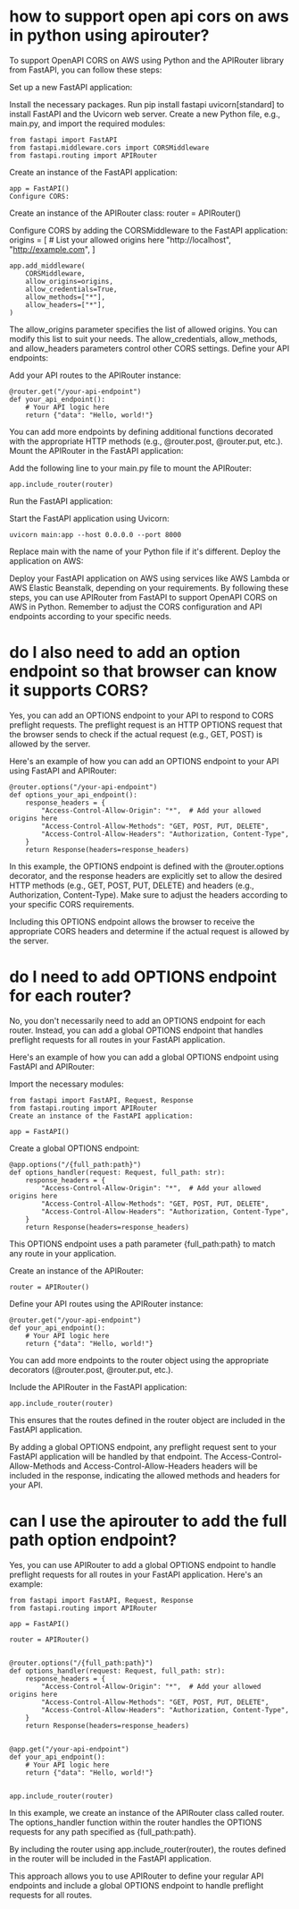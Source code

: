 # how to support open api cors on aws in python using  apirouter?

To support OpenAPI CORS on AWS using Python and the APIRouter library from FastAPI, you can follow these steps:

Set up a new FastAPI application:

Install the necessary packages. Run pip install fastapi uvicorn[standard] to install FastAPI and the Uvicorn web server.
Create a new Python file, e.g., main.py, and import the required modules:

    from fastapi import FastAPI
    from fastapi.middleware.cors import CORSMiddleware
    from fastapi.routing import APIRouter

Create an instance of the FastAPI application:

    app = FastAPI()
    Configure CORS:

Create an instance of the APIRouter class:
    router = APIRouter()

Configure CORS by adding the CORSMiddleware to the FastAPI application:
    origins = [
        # List your allowed origins here
        "http://localhost",
        "http://example.com",
    ]

    app.add_middleware(
        CORSMiddleware,
        allow_origins=origins,
        allow_credentials=True,
        allow_methods=["*"],
        allow_headers=["*"],
    )
The allow_origins parameter specifies the list of allowed origins. You can modify this list to suit your needs. The allow_credentials, allow_methods, and allow_headers parameters control other CORS settings.
Define your API endpoints:

Add your API routes to the APIRouter instance:

    @router.get("/your-api-endpoint")
    def your_api_endpoint():
        # Your API logic here
        return {"data": "Hello, world!"}

You can add more endpoints by defining additional functions decorated with the appropriate HTTP methods (e.g., @router.post, @router.put, etc.).
Mount the APIRouter in the FastAPI application:

Add the following line to your main.py file to mount the APIRouter:

    app.include_router(router)

Run the FastAPI application:

Start the FastAPI application using Uvicorn:

    uvicorn main:app --host 0.0.0.0 --port 8000

Replace main with the name of your Python file if it's different.
Deploy the application on AWS:

Deploy your FastAPI application on AWS using services like AWS Lambda or AWS Elastic Beanstalk, depending on your requirements.
By following these steps, you can use APIRouter from FastAPI to support OpenAPI CORS on AWS in Python. Remember to adjust the CORS configuration and API endpoints according to your specific needs.

# do I also need to add an option endpoint so that browser can know it supports CORS?
Yes, you can add an OPTIONS endpoint to your API to respond to CORS preflight requests. The preflight request is an HTTP OPTIONS request that the browser sends to check if the actual request (e.g., GET, POST) is allowed by the server.

Here's an example of how you can add an OPTIONS endpoint to your API using FastAPI and APIRouter:

    @router.options("/your-api-endpoint")
    def options_your_api_endpoint():
        response_headers = {
            "Access-Control-Allow-Origin": "*",  # Add your allowed origins here
            "Access-Control-Allow-Methods": "GET, POST, PUT, DELETE",
            "Access-Control-Allow-Headers": "Authorization, Content-Type",
        }
        return Response(headers=response_headers)
        
In this example, the OPTIONS endpoint is defined with the @router.options decorator, and the response headers are explicitly set to allow the desired HTTP methods (e.g., GET, POST, PUT, DELETE) and headers (e.g., Authorization, Content-Type). Make sure to adjust the headers according to your specific CORS requirements.

Including this OPTIONS endpoint allows the browser to receive the appropriate CORS headers and determine if the actual request is allowed by the server.

# do I need to add OPTIONS endpoint for each router?

No, you don't necessarily need to add an OPTIONS endpoint for each router. Instead, you can add a global OPTIONS endpoint that handles preflight requests for all routes in your FastAPI application.

Here's an example of how you can add a global OPTIONS endpoint using FastAPI and APIRouter:

Import the necessary modules:

    from fastapi import FastAPI, Request, Response
    from fastapi.routing import APIRouter
    Create an instance of the FastAPI application:

    app = FastAPI()

Create a global OPTIONS endpoint:

    @app.options("/{full_path:path}")
    def options_handler(request: Request, full_path: str):
        response_headers = {
            "Access-Control-Allow-Origin": "*",  # Add your allowed origins here
            "Access-Control-Allow-Methods": "GET, POST, PUT, DELETE",
            "Access-Control-Allow-Headers": "Authorization, Content-Type",
        }
        return Response(headers=response_headers)
    
This OPTIONS endpoint uses a path parameter {full_path:path} to match any route in your application.

Create an instance of the APIRouter:

    router = APIRouter()
    
Define your API routes using the APIRouter instance:

    @router.get("/your-api-endpoint")
    def your_api_endpoint():
        # Your API logic here
        return {"data": "Hello, world!"}
    
You can add more endpoints to the router object using the appropriate decorators (@router.post, @router.put, etc.).

Include the APIRouter in the FastAPI application:

    app.include_router(router)
        
This ensures that the routes defined in the router object are included in the FastAPI application.

By adding a global OPTIONS endpoint, any preflight request sent to your FastAPI application will be handled by that endpoint. The Access-Control-Allow-Methods and Access-Control-Allow-Headers headers will be included in the response, indicating the allowed methods and headers for your API.

# can I use the apirouter to add the full path option endpoint?

Yes, you can use APIRouter to add a global OPTIONS endpoint to handle preflight requests for all routes in your FastAPI application. Here's an example:

    from fastapi import FastAPI, Request, Response
    from fastapi.routing import APIRouter

    app = FastAPI()

    router = APIRouter()


    @router.options("/{full_path:path}")
    def options_handler(request: Request, full_path: str):
        response_headers = {
            "Access-Control-Allow-Origin": "*",  # Add your allowed origins here
            "Access-Control-Allow-Methods": "GET, POST, PUT, DELETE",
            "Access-Control-Allow-Headers": "Authorization, Content-Type",
        }
        return Response(headers=response_headers)


    @app.get("/your-api-endpoint")
    def your_api_endpoint():
        # Your API logic here
        return {"data": "Hello, world!"}


    app.include_router(router)

In this example, we create an instance of the APIRouter class called router. The options_handler function within the router handles the OPTIONS requests for any path specified as {full_path:path}.

By including the router using app.include_router(router), the routes defined in the router will be included in the FastAPI application.

This approach allows you to use APIRouter to define your regular API endpoints and include a global OPTIONS endpoint to handle preflight requests for all routes.
